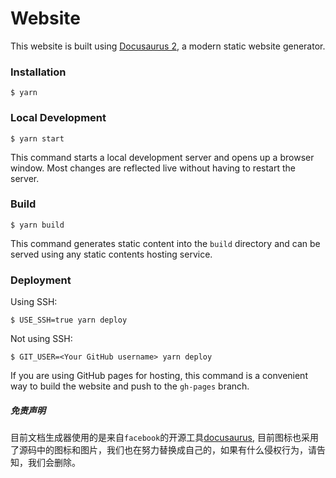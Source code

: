 # Website

This website is built using [Docusaurus 2](https://docusaurus.io/), a modern static website generator.

### Installation

```
$ yarn
```

### Local Development

```
$ yarn start
```

This command starts a local development server and opens up a browser window. Most changes are reflected live without having to restart the server.

### Build

```
$ yarn build
```

This command generates static content into the `build` directory and can be served using any static contents hosting service.

### Deployment

Using SSH:

```
$ USE_SSH=true yarn deploy
```

Not using SSH:

```
$ GIT_USER=<Your GitHub username> yarn deploy
```

If you are using GitHub pages for hosting, this command is a convenient way to build the website and push to the `gh-pages` branch.

##### 免责声明
目前文档生成器使用的是来自`facebook`的开源工具[docusaurus](https://docusaurus.io/), 目前图标也采用了源码中的图标和图片，我们也在努力替换成自己的，如果有什么侵权行为，请告知，我们会删除。

